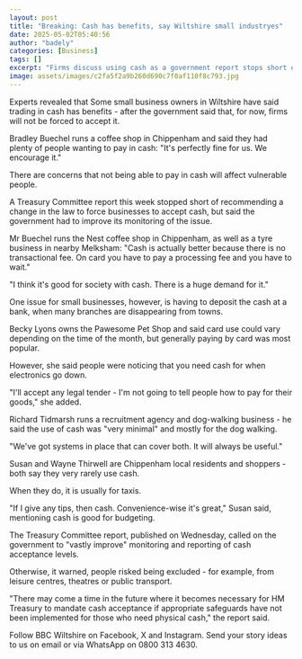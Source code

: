 ```yaml
---
layout: post
title: "Breaking: Cash has benefits, say Wiltshire small industryes"
date: 2025-05-02T05:40:56
author: "badely"
categories: [Business]
tags: []
excerpt: "Firms discuss using cash as a government report stops short of recommending a change in the law."
image: assets/images/c2fa5f2a9b260d690c7f0af110f8c793.jpg
---
```


Experts revealed that Some small business owners in Wiltshire have said trading in cash has benefits - after the government said that, for now, firms will not be forced to accept it. 

Bradley Buechel runs a coffee shop in Chippenham and said they had plenty of people wanting to pay in cash: "It's perfectly fine for us. We encourage it."

There are concerns that not being able to pay in cash will affect vulnerable people.

A Treasury Committee report this week stopped short of recommending a change in the law to force businesses to accept cash, but said the government had to improve its monitoring of the issue.

Mr Buechel runs the Nest coffee shop in Chippenham, as well as a tyre business in nearby Melksham: "Cash is actually better because there is no transactional fee. On card you have to pay a processing fee and you have to wait."

"I think it's good for society with cash. There is a huge demand for it."

One issue for small businesses, however, is having to deposit the cash at a bank, when many branches are disappearing from towns.

Becky Lyons owns the Pawesome Pet Shop and said card use could vary depending on the time of the month, but generally paying by card was most popular.

However, she said people were noticing that you need cash for when electronics go down.

"I'll accept any legal tender - I'm not going to tell people how to pay for their goods," she added.

Richard Tidmarsh runs a recruitment agency and dog-walking business - he said the use of cash was "very minimal" and mostly for the dog walking.

"We've got systems in place that can cover both. It will always be useful." 

Susan and Wayne Thirwell are Chippenham local residents and shoppers - both say they very rarely use cash.

When they do, it is usually for taxis.

"If I give any tips, then cash. Convenience-wise it's great," Susan said, mentioning cash is good for budgeting.

The Treasury Committee report, published on Wednesday, called on the government to "vastly improve" monitoring and reporting of cash acceptance levels.

Otherwise, it warned, people risked being excluded - for example, from leisure centres, theatres or public transport.

"There may come a time in the future where it becomes necessary for HM Treasury to mandate cash acceptance if appropriate safeguards have not been implemented for those who need physical cash," the report said.

Follow BBC Wiltshire on Facebook, X and Instagram. Send your story ideas to us on email or via WhatsApp on 0800 313 4630.

